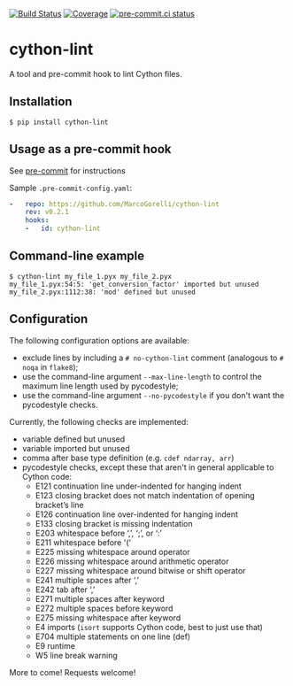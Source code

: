 [![Build Status](https://github.com/MarcoGorelli/cython-lint/workflows/tox/badge.svg)](https://github.com/MarcoGorelli/cython-lint/actions?workflow=tox)
[![Coverage](https://codecov.io/gh/MarcoGorelli/cython-lint/branch/main/graph/badge.svg)](https://codecov.io/gh/MarcoGorelli/cython-lint)
[![pre-commit.ci status](https://results.pre-commit.ci/badge/github/MarcoGorelli/cython-lint/main.svg)](https://results.pre-commit.ci/latest/github/MarcoGorelli/cython-lint/main)

cython-lint
===========

A tool and pre-commit hook to lint Cython files.

## Installation

```console
$ pip install cython-lint
```

## Usage as a pre-commit hook

See [pre-commit](https://github.com/pre-commit/pre-commit) for instructions

Sample `.pre-commit-config.yaml`:

```yaml
-   repo: https://github.com/MarcoGorelli/cython-lint
    rev: v0.2.1
    hooks:
    -   id: cython-lint
```

## Command-line example

```console
$ cython-lint my_file_1.pyx my_file_2.pyx
my_file_1.pyx:54:5: 'get_conversion_factor' imported but unused
my_file_2.pyx:1112:38: 'mod' defined but unused
```


## Configuration

The following configuration options are available:
- exclude lines by including a ``# no-cython-lint`` comment (analogous to ``# noqa`` in ``flake8``);
- use the command-line argument ``--max-line-length`` to control the maximum line length used by pycodestyle;
- use the command-line argument ``--no-pycodestyle`` if you don't want the pycodestyle checks.

Currently, the following checks are implemented:

- variable defined but unused
- variable imported but unused
- comma after base type definition (e.g. ``cdef ndarray, arr``)
- pycodestyle checks, except these that aren't in general applicable to Cython code:
    - E121 continuation line under-indented for hanging indent
    - E123 closing bracket does not match indentation of opening bracket’s line
    - E126 continuation line over-indented for hanging indent
    - E133 closing bracket is missing indentation
    - E203 whitespace before ‘,’, ‘;’, or ‘:’
    - E211 whitespace before '('
    - E225 missing whitespace around operator
    - E226 missing whitespace around arithmetic operator
    - E227 missing whitespace around bitwise or shift operator
    - E241 multiple spaces after ‘,’
    - E242 tab after ‘,’
    - E271 multiple spaces after keyword
    - E272 multiple spaces before keyword
    - E275 missing whitespace after keyword
    - E4 imports (``isort`` supports Cython code, best to just use that)
    - E704 multiple statements on one line (def)
    - E9 runtime
    - W5 line break warning

More to come! Requests welcome!
